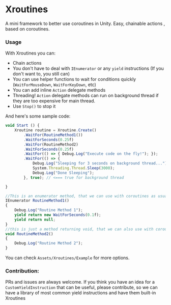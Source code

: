 # Xroutines
A mini framework to better use coroutines in Unity.
Easy, chainable actions , based on coroutines.

### Usage

With Xroutines you can:

 * Chain actions
 * You don't have to deal with `IEnumerator` or any `yield` instructions (If you don't want to, you still can)
 * You can use helper functions to wait for conditions quickly (`WaitForMouseDown`, `WaitForKeyDown`, etc)
 * You can add inline `Action` delegate methods 
 * Threading! `Action` delegate methods can run on background thread if they are too expensive for main thread.
 * Use `Stop()` to stop it

And here's some sample code:

```javascript
void Start () {
    Xroutine routine = Xroutine.Create()
        .WaitFor(RoutineMethod1())
        .WaitForSeconds(0.25f)
        .WaitFor(RoutineMethod2)
        .WaitForSeconds(0.25f)
        .WaitFor(() => { Debug.Log("Execute code on the fly!"); });
        .WaitFor(() => { 
            Debug.Log("Sleeping for 3 seconds on background thread..."); 
            System.Threading.Thread.Sleep(3000); 
            Debug.Log("Done Sleeping"); 
        }, true); // <=== true for background thread

}

//This is an enumerator method, that we can use with coroutines as usual
IEnumerator RoutineMethod1()
{
    Debug.Log("Routine Method 1");
    yield return new WaitForSeconds(0.1f);
    yield return null;
}
//this is just a method returning void, that we can also use with coroutines
void RoutineMethod2()
{
    Debug.Log("Routine Method 2");
}
```

You can check `Assets/Xroutines/Example` for more options.

### Contribution:

PRs and issues are always welcome.
If you think you have an idea for a `CustomYieldInstruction` that can be useful, please contribute, so we can have a library of most common yield instructions and have them built-in Xroutines
